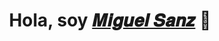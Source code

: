<div align="center">
<h1 align="center">Hola, soy <a href="[https://aristi.dev](https://www.linkedin.com/in/%F0%9D%91%B4%F0%9D%92%8A%F0%9D%92%88%F0%9D%92%96%F0%9D%92%86%F0%9D%92%8D-%F0%9D%91%BA%F0%9D%92%82%F0%9D%92%8F%F0%9D%92%9B-56a402273/)">𝑴𝒊𝒈𝒖𝒆𝒍 𝑺𝒂𝒏𝒛</a> 👋</h1>
</div>
<!--
**Miguel-Sanz/Miguel-Sanz** is a ✨ _special_ ✨ repository because its `README.md` (this file) appears on your GitHub profile.

Here are some ideas to get you started:

- 🔭 I’m currently working on ...
- 🌱 I’m currently learning ...
- 👯 I’m looking to collaborate on ...
- 🤔 I’m looking for help with ...
- 💬 Ask me about ...
- 📫 How to reach me: ...
- 😄 Pronouns: ...
- ⚡ Fun fact: ...
-->

